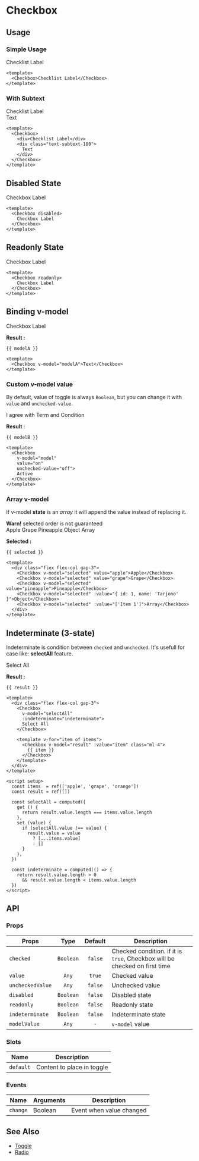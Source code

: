 <script setup>
  import Banner from "../banner/Banner.vue"
  import Checkbox from "./Checkbox.vue"
  import { ref, computed } from "vue-demi"

  const value    = ref(false)
  const value2   = ref(false)
  const modelA   = ref(false)
  const modelB   = ref('disagree')
  const selected = ref([])

  const items  = ref(['apple', 'grape', 'orange'])
  const result = ref(['apple'])

  const selectAll = computed({
    get () {
      return result.value.length === items.value.length
    },
    set (value) {
      if (selectAll.value !== value) {
        result.value = value
          ? [...items.value]
          : []
      }
    },
  })

  const indeterminate = computed(() => {
    return result.value.length > 0
      && result.value.length < items.value.length
  })
</script>

# Checkbox

## Usage

### Simple Usage

<preview>
  <Checkbox>Checklist Label</Checkbox>
</preview>

```vue
<template>
  <Checkbox>Checklist Label</Checkbox>
</template>
```

### With Subtext

<preview>
  <Checkbox>
    <div>Checklist Label</div>
    <div class="text-subtext-100">
      Text
    </div>
  </Checkbox>
</preview>

```vue
<template>
  <Checkbox>
    <div>Checklist Label</div>
    <div class="text-subtext-100">
      Text
    </div>
  </Checkbox>
</template>
```

## Disabled State

<preview>
  <Checkbox disabled>
    Checkbox Label
  </Checkbox>
</preview>

```vue
<template>
  <Checkbox disabled>
    Checkbox Label
  </Checkbox>
</template>
```

## Readonly State

<preview>
  <Checkbox readonly>
    Checkbox Label
  </Checkbox>
</preview>

```vue
<template>
  <Checkbox readonly>
    Checkbox Label
  </Checkbox>
</template>
```

## Binding v-model

<preview class="flex-col items-center gap-3">
  <Checkbox v-model="modelA">Checkbox Label</Checkbox>
</preview>

**Result :**

<pre><code>{{ modelA }}</code></pre>

```vue
<template>
  <Checkbox v-model="modelA">Text</Checkbox>
</template>
```

### Custom v-model value

By default, value of toggle is always `Boolean`, but you can change it with `value` and `unchecked-value`.

<preview class="flex-col items-center gap-3">
  <Checkbox v-model="modelB" value="agree" unchecked-value="disagree">
    I agree with Term and Condition
  </Checkbox>
</preview>

**Result :**

<pre><code>{{ modelB }}</code></pre>

```vue
<template>
  <Checkbox
    v-model="model"
    value="on"
    unchecked-value="off">
    Active
  </Checkbox>
</template>
```

### Array v-model

If v-model **state** is an *array* it will append the value instead of replacing it.

<banner>
  <strong>Warn!</strong> selected order is not guaranteed
</banner>

<preview class="flex-col items-center">
  <div class="flex flex-col gap-3">
    <Checkbox v-model="selected" value="apple">Apple</Checkbox>
    <Checkbox v-model="selected" value="grape">Grape</Checkbox>
    <Checkbox v-model="selected" value="pineapple">Pineapple</Checkbox>
    <Checkbox v-model="selected" :value="{ id: 1, name: 'Tarjono' }">Object</Checkbox>
    <Checkbox v-model="selected" :value="['Item 1']">Array</Checkbox>
  </div>
</preview>

**Selected :**
<pre class="whitespace-normal"><code>{{ selected }}</code></pre>

```vue
<template>
  <div class="flex flex-col gap-3">
    <Checkbox v-model="selected" value="apple">Apple</Checkbox>
    <Checkbox v-model="selected" value="grape">Grape</Checkbox>
    <Checkbox v-model="selected" value="pineapple">Pineapple</Checkbox>
    <Checkbox v-model="selected" :value="{ id: 1, name: 'Tarjono' }">Object</Checkbox>
    <Checkbox v-model="selected" :value="['Item 1']">Array</Checkbox>
  </div>
</template>
```

## Indeterminate (3-state)

Indeterminate is condition between `checked` and `unchecked`. It's usefull for case like: **selectAll** feature.

<preview class="flex-col items-center">
  <div class="flex flex-col gap-3">
    <Checkbox
      v-model="selectAll"
      :indeterminate="indeterminate">
      Select All
    </Checkbox>
    <template v-for="item of items">
      <Checkbox v-model="result" :value="item" class="ml-4">
        {{ item }}
      </Checkbox>
    </template>
  </div>
</preview>

**Result :**
<pre class="whitespace-normal"><code>{{ result }}</code></pre>

```vue
<template>
  <div class="flex flex-col gap-3">
    <Checkbox
      v-model="selectAll"
      :indeterminate="indeterminate">
      Select All
    </Checkbox>

    <template v-for="item of items">
      <Checkbox v-model="result" :value="item" class="ml-4">
        {{ item }}
      </Checkbox>
    </template>
  </div>
</template>

<script setup>
  const items  = ref(['apple', 'grape', 'orange'])
  const result = ref([])

  const selectAll = computed({
    get () {
      return result.value.length === items.value.length
    },
    set (value) {
      if (selectAll.value !== value) {
        result.value = value
          ? [...items.value]
          : []
      }
    },
  })

  const indeterminate = computed(() => {
    return result.value.length > 0
      && result.value.length < items.value.length
  })
</script>
```

## API

### Props

| Props            |   Type    | Default | Description                                                                |
|------------------|:---------:|:-------:|----------------------------------------------------------------------------|
| `checked`        | `Boolean` | `false` | Checked condition. if it is `true`, Checkbox will be checked on first time |
| `value`          |   `Any`   | `true`  | Checked value                                                              |
| `uncheckedValue` |   `Any`   | `false` | Unchecked value                                                            |
| `disabled`       | `Boolean` | `false` | Disabled state                                                             |
| `readonly`       | `Boolean` | `false` | Readonly state                                                             |
| `indeterminate`  | `Boolean` | `false` | Indeterminate state                                                        |
| `modelValue`     |   `Any`   |   `-`   | `v-model` value                                                            |

### Slots

| Name      | Description                |
|-----------|----------------------------|
| `default` | Content to place in toggle |

### Events

| Name     | Arguments | Description              |
|----------|-----------|--------------------------|
| `change` | Boolean   | Event when value changed |

## See Also
- [Toggle](/toggle/component)
- [Radio](/radio/component)
